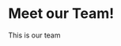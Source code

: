 # Meet our Team!
<html>
<head>
  <title>Meet our Team!</title>
</head>
<body>
  This is our team
</body>
</html>
